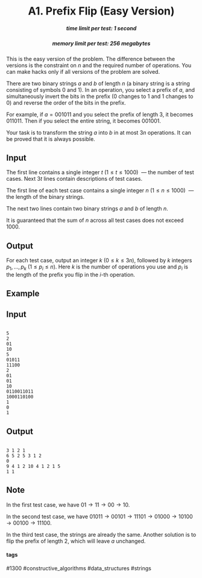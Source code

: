 <h1 style='text-align: center;'> A1. Prefix Flip (Easy Version)</h1>

<h5 style='text-align: center;'>time limit per test: 1 second</h5>
<h5 style='text-align: center;'>memory limit per test: 256 megabytes</h5>

This is the easy version of the problem. The difference between the versions is the constraint on $n$ and the required number of operations. You can make hacks only if all versions of the problem are solved.

There are two binary strings $a$ and $b$ of length $n$ (a binary string is a string consisting of symbols $0$ and $1$). In an operation, you select a prefix of $a$, and simultaneously invert the bits in the prefix ($0$ changes to $1$ and $1$ changes to $0$) and reverse the order of the bits in the prefix.

For example, if $a=001011$ and you select the prefix of length $3$, it becomes $011011$. Then if you select the entire string, it becomes $001001$.

Your task is to transform the string $a$ into $b$ in at most $3n$ operations. It can be proved that it is always possible.

## Input

The first line contains a single integer $t$ ($1\le t\le 1000$)  — the number of test cases. Next $3t$ lines contain descriptions of test cases.

The first line of each test case contains a single integer $n$ ($1\le n\le 1000$)  — the length of the binary strings.

The next two lines contain two binary strings $a$ and $b$ of length $n$.

It is guaranteed that the sum of $n$ across all test cases does not exceed $1000$.

## Output

For each test case, output an integer $k$ ($0\le k\le 3n$), followed by $k$ integers $p_1,\ldots,p_k$ ($1\le p_i\le n$). Here $k$ is the number of operations you use and $p_i$ is the length of the prefix you flip in the $i$-th operation.

## Example

## Input


```

5
2
01
10
5
01011
11100
2
01
01
10
0110011011
1000110100
1
0
1

```
## Output


```

3 1 2 1
6 5 2 5 3 1 2
0
9 4 1 2 10 4 1 2 1 5
1 1

```
## Note

In the first test case, we have $01\to 11\to 00\to 10$.

In the second test case, we have $01011\to 00101\to 11101\to 01000\to 10100\to 00100\to 11100$.

In the third test case, the strings are already the same. Another solution is to flip the prefix of length $2$, which will leave $a$ unchanged.



#### tags 

#1300 #constructive_algorithms #data_structures #strings 